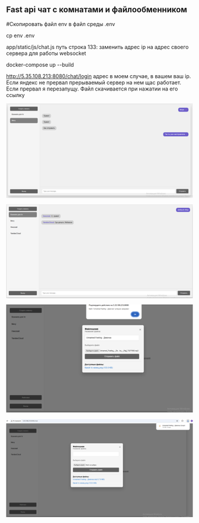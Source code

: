 
<h2 style="font-size: 1.5em;">Fast api чат с комнатами и файлообменником</h2>

#Скопировать файл env в файл среды .env

cp env .env

app/static/js/chat.js путь строка 133: заменить адрес ip на адрес своего сервера для работы websocket

docker-compose up --build

http://5.35.108.213:8080/chat/login адрес в моем случае, в вашем ваш ip. Если яндекс не прервал прерываемый сервер на нем щас работает. Если прервал я перезапущу. Файл скачивается при нажатии на его ссылку

![Screenshot](images/screen1.png)

![Screenshot](images/screen2.png)

![Screenshot](images/screen_3.1.png)

![Screenshot](images/screen_3.png)

